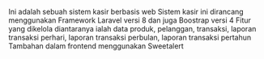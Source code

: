 Ini adalah sebuah sistem kasir berbasis web
Sistem kasir ini dirancang menggunakan Framework Laravel versi 8 dan juga Boostrap versi 4
Fitur yang dikelola diantaranya ialah data produk, pelanggan, transaksi, laporan transaksi perhari, laporan transaksi perbulan, laporan transaksi pertahun
Tambahan dalam frontend menggunakan Sweetalert
